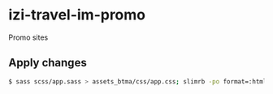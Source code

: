 # izi-travel-im-promo

Promo sites

## Apply changes

``` sh
$ sass scss/app.sass > assets_btma/css/app.css; slimrb -po format=:html5 index.html.slim > index.html
```
